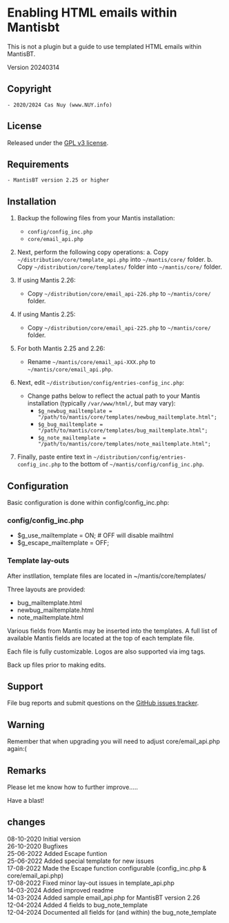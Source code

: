 
# Enabling HTML emails within Mantisbt

This is not a plugin but a guide to use templated HTML emails within MantisBT.

Version 20240314

## Copyright

	- 2020/2024 Cas Nuy (www.NUY.info)
	
## License                                                                                    

Released under the [GPL v3 license](http://opensource.org/licenses/GPL-3.0).

## Requirements
	- MantisBT version 2.25 or higher

## Installation

1. Backup the following files from your Mantis installation:
    - `config/config_inc.php` 
    - `core/email_api.php` 

2. Next, perform the following copy operations:
    a. Copy `~/distribution/core/template_api.php` into `~/mantis/core/` folder.
    b. Copy `~/distribution/core/templates/` folder into `~/mantis/core/` folder.

3. If using Mantis 2.26:
    - Copy `~/distribution/core/email_api-226.php` to `~/mantis/core/` folder.

4. If using Mantis 2.25:
    - Copy `~/distribution/core/email_api-225.php` to `~/mantis/core/` folder.

5. For both Mantis 2.25 and 2.26:
    - Rename `~/mantis/core/email_api-XXX.php` to `~/mantis/core/email_api.php`.

6. Next, edit `~/distribution/config/entries-config_inc.php`:
    - Change paths below to reflect the actual path to your Mantis installation (typically `/var/www/html/`, but may vary):
        - `$g_newbug_mailtemplate = "/path/to/mantis/core/templates/newbug_mailtemplate.html";`
        - `$g_bug_mailtemplate = "/path/to/mantis/core/templates/bug_mailtemplate.html";`
        - `$g_note_mailtemplate = "/path/to/mantis/core/templates/note_mailtemplate.html";`

7. Finally, paste entire text in `~/distribution/config/entries-config_inc.php` to the bottom of `~/mantis/config/config_inc.php`.


## Configuration

Basic configuration is done within config/config_inc.php:

### config/config_inc.php

- $g_use_mailtemplate		= ON;  # OFF will disable mailhtml
- $g_escape_mailtemplate	= OFF;

### Template lay-outs

After instllation, template files are located in ~/mantis/core/templates/

Three layouts are provided:
- bug_mailtemplate.html
- newbug_mailtemplate.html
- note_mailtemplate.html

Various fields from Mantis may be inserted into the templates. A full list of available Mantis fields are located at the top of each template file. 

Each file is fully customizable. Logos are also supported via img tags. 

Back up files prior to making edits. 

## Support

File bug reports and submit questions on the
[GitHub issues tracker](http://github.com/mantisbt-plugins/mailtemplate/issues).

## Warning

Remember that when upgrading you will need to adjust core/email_api.php again:(

## Remarks
Please let me know how to further improve.....
 
Have a blast!

## changes

08-10-2020	Initial version<br>
26-10-2020	Bugfixes<br>
25-06-2022	Added Escape funtion<br>
25-06-2022	Added special template for new issues<br>
17-08-2022	Made the Escape function configurable (config_inc.php & core/email_api.php)<br>
17-08-2022	Fixed minor lay-out issues in template_api.php<br>
14-03-2024	Added improved readme<br>
14-03-2024	Added sample email_api.php for MantisBT version 2.26<br>
12-04-2024	Added 4 fields to bug_note_template<br>
12-04-2024	Documented all fields for (and within) the bug_note_template<br>
